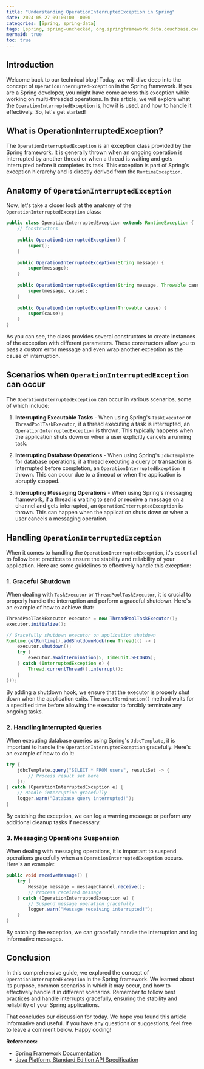 ```yaml
---
title: "Understanding OperationInterruptedException in Spring"
date: 2024-05-27 09:00:00 -0000
categories: [Spring, spring-data]
tags: [spring, spring-unchecked, org.springframework.data.couchbase.core]
mermaid: true
toc: true
---
```



## Introduction

Welcome back to our technical blog! Today, we will dive deep into the concept of `OperationInterruptedException` in the Spring framework. If you are a Spring developer, you might have come across this exception while working on multi-threaded operations. In this article, we will explore what the `OperationInterruptedException` is, how it is used, and how to handle it effectively. So, let's get started!

## What is OperationInterruptedException?

The `OperationInterruptedException` is an exception class provided by the Spring framework. It is generally thrown when an ongoing operation is interrupted by another thread or when a thread is waiting and gets interrupted before it completes its task. This exception is part of Spring's exception hierarchy and is directly derived from the `RuntimeException`.

## Anatomy of `OperationInterruptedException`

Now, let's take a closer look at the anatomy of the `OperationInterruptedException` class:

```java
public class OperationInterruptedException extends RuntimeException {
    // Constructors
    
    public OperationInterruptedException() {
        super();
    }
    
    public OperationInterruptedException(String message) {
        super(message);
    }
    
    public OperationInterruptedException(String message, Throwable cause) {
        super(message, cause);
    }
    
    public OperationInterruptedException(Throwable cause) {
        super(cause);
    }
}
```

As you can see, the class provides several constructors to create instances of the exception with different parameters. These constructors allow you to pass a custom error message and even wrap another exception as the cause of interruption.

## Scenarios when `OperationInterruptedException` can occur

The `OperationInterruptedException` can occur in various scenarios, some of which include:

1. **Interrupting Executable Tasks** - When using Spring's `TaskExecutor` or `ThreadPoolTaskExecutor`, if a thread executing a task is interrupted, an `OperationInterruptedException` is thrown. This typically happens when the application shuts down or when a user explicitly cancels a running task.

2. **Interrupting Database Operations** - When using Spring's `JdbcTemplate` for database operations, if a thread executing a query or transaction is interrupted before completion, an `OperationInterruptedException` is thrown. This can occur due to a timeout or when the application is abruptly stopped.

3. **Interrupting Messaging Operations** - When using Spring's messaging framework, if a thread is waiting to send or receive a message on a channel and gets interrupted, an `OperationInterruptedException` is thrown. This can happen when the application shuts down or when a user cancels a messaging operation.

## Handling `OperationInterruptedException`

When it comes to handling the `OperationInterruptedException`, it's essential to follow best practices to ensure the stability and reliability of your application. Here are some guidelines to effectively handle this exception:

### 1. Graceful Shutdown

When dealing with `TaskExecutor` or `ThreadPoolTaskExecutor`, it is crucial to properly handle the interruption and perform a graceful shutdown. Here's an example of how to achieve that:

```java
ThreadPoolTaskExecutor executor = new ThreadPoolTaskExecutor();
executor.initialize();

// Gracefully shutdown executor on application shutdown
Runtime.getRuntime().addShutdownHook(new Thread(() -> {
    executor.shutdown();
    try {
        executor.awaitTermination(5, TimeUnit.SECONDS);
    } catch (InterruptedException e) {
        Thread.currentThread().interrupt();
    }
}));
```

By adding a shutdown hook, we ensure that the executor is properly shut down when the application exits. The `awaitTermination()` method waits for a specified time before allowing the executor to forcibly terminate any ongoing tasks.

### 2. Handling Interrupted Queries

When executing database queries using Spring's `JdbcTemplate`, it is important to handle the `OperationInterruptedException` gracefully. Here's an example of how to do it:

```java
try {
    jdbcTemplate.query("SELECT * FROM users", resultSet -> {
        // Process result set here
    });
} catch (OperationInterruptedException e) {
    // Handle interruption gracefully
    logger.warn("Database query interrupted!");
}
```

By catching the exception, we can log a warning message or perform any additional cleanup tasks if necessary.

### 3. Messaging Operations Suspension

When dealing with messaging operations, it is important to suspend operations gracefully when an `OperationInterruptedException` occurs. Here's an example:

```java
public void receiveMessage() {
    try {
        Message message = messageChannel.receive();
        // Process received message
    } catch (OperationInterruptedException e) {
        // Suspend message operation gracefully
        logger.warn("Message receiving interrupted!");
    }
}
```

By catching the exception, we can gracefully handle the interruption and log informative messages.

## Conclusion

In this comprehensive guide, we explored the concept of `OperationInterruptedException` in the Spring framework. We learned about its purpose, common scenarios in which it may occur, and how to effectively handle it in different scenarios. Remember to follow best practices and handle interrupts gracefully, ensuring the stability and reliability of your Spring applications.

That concludes our discussion for today. We hope you found this article informative and useful. If you have any questions or suggestions, feel free to leave a comment below. Happy coding!

**References:**
- [Spring Framework Documentation](https://docs.spring.io/spring-framework/docs/current/reference/html/)
- [Java Platform, Standard Edition API Specification](https://docs.oracle.com/en/java/javase/15/docs/api/index.html)